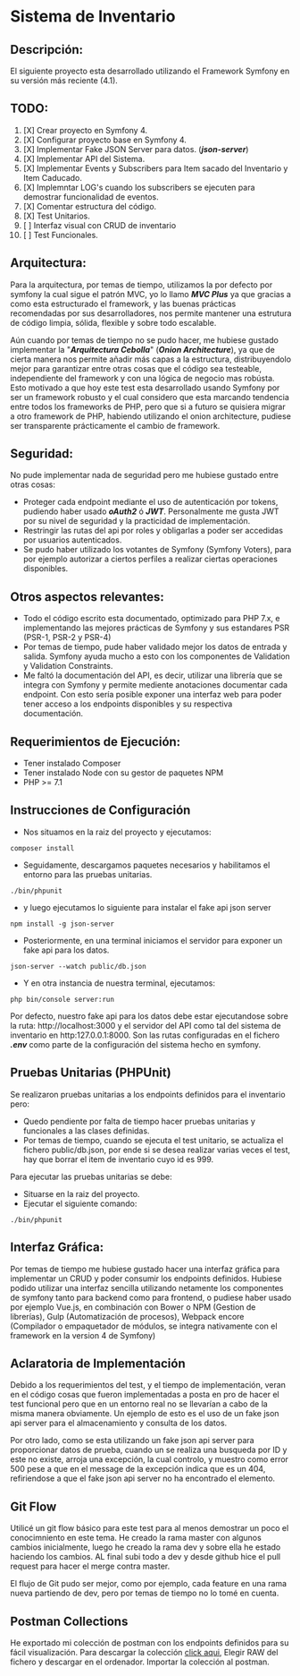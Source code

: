 # Sistema de Inventario

## Descripción:
El siguiente proyecto esta desarrollado utilizando el Framework Symfony en su versión más reciente (4.1).

## TODO:
1. [X] Crear proyecto en Symfony 4.
1. [X] Configurar proyecto base en Symfony 4.
1. [X] Implementar Fake JSON Server para datos. (***json-server***) 
1. [X] Implementar API del Sistema.
1. [X] Implementar Events y Subscribers para Item sacado del Inventario y Item Caducado.
1. [X] Implemntar LOG's cuando los subscribers se ejecuten para demostrar funcionalidad de eventos.
1. [X] Comentar estructura del código.
1. [X] Test Unitarios.
1. [ ] Interfaz visual con CRUD de inventario 
1. [ ] Test Funcionales.


## Arquitectura:
Para la arquitectura, por temas de tiempo, utilizamos la por defecto por symfony la cual sigue el patrón MVC, yo lo llamo
***MVC Plus*** ya que gracias a como esta estructurado el framework, y las buenas prácticas recomendadas por
sus desarrolladores, nos permite mantener una estrutura de código limpia, sólida, flexible y sobre todo escalable.

Aún cuando por temas de tiempo no se pudo hacer, me hubiese gustado implementar la "***Arquitectura Cebolla***" (***Onion Architecture***), ya
que de cierta manera nos permite añadir más capas a la estructura, distribuyendolo mejor para garantizar entre otras cosas que el
código sea testeable, independiente del framework y con una lógica de negocio mas robústa. Esto motivado a que hoy este test esta desarrollado usando
Symfony por ser un framework robusto y el cual considero que esta marcando tendencia entre todos los frameworks de PHP, pero que si a futuro
se quisiera migrar a otro framework de PHP, habiendo utilizando el onion architecture, pudiese ser transparente prácticamente el cambio de framework.  

## Seguridad:
No pude implementar nada de seguridad pero me hubiese gustado entre otras cosas:

- Proteger cada endpoint mediante el uso de autenticación por tokens, pudiendo haber usado ***oAuth2*** ó ***JWT***. Personalmente me gusta
JWT por su nivel de seguridad y la practicidad de implementación.
- Restringir las rutas del api por roles y obligarlas a poder ser accedidas por usuarios autenticados.
- Se pudo haber utilizado los votantes de Symfony (Symfony Voters), para por ejemplo autorizar a ciertos perfiles a realizar ciertas operaciones disponibles. 

## Otros aspectos relevantes:
- Todo el código escrito esta documentado, optimizado para PHP 7.x, e implementando las mejores prácticas de Symfony y sus estandares PSR (PSR-1, PSR-2 y PSR-4)
- Por temas de tiempo, pude haber validado mejor los datos de entrada y salida. Symfony ayuda mucho a esto con los componentes
de Validation y Validation Constraints.
- Me faltó la documentación del API, es decir, utilizar una librería que se integra con Symfony y permite mediente anotaciones
documentar cada endpoint. Con esto sería posible exponer una interfaz web para poder tener acceso a los endpoints disponibles y su
respectiva documentación.

## Requerimientos de Ejecución:
- Tener instalado Composer
- Tener instalado Node con su gestor de paquetes NPM
- PHP >= 7.1

## Instrucciones de Configuración
- Nos situamos en la raiz del proyecto y ejecutamos:

```
composer install
```

- Seguidamente, descargamos paquetes necesarios y habilitamos el entorno para las pruebas unitarias.

```
./bin/phpunit
```

- y luego ejecutamos lo siguiente para instalar el fake api json server

```
npm install -g json-server
```

- Posteriormente, en una terminal iniciamos el servidor para exponer un fake api para los datos.

```
json-server --watch public/db.json
```

- Y en otra instancia de nuestra terminal, ejecutamos:

```
php bin/console server:run
```

Por defecto, nuestro fake api para los datos debe estar ejecutandose sobre la ruta: http://localhost:3000 y
el servidor del API como tal del sistema de inventario en http:127.0.0.1:8000. Son las rutas configuradas en el
fichero ***.env*** como parte de la configuración del sistema hecho en symfony.

## Pruebas Unitarias (PHPUnit)
Se realizaron pruebas unitarias a los endpoints definidos para el inventario pero:
- Quedo pendiente por falta de tiempo hacer pruebas unitarias y funcionales a las clases definidas.
- Por temas de tiempo, cuando se ejecuta el test unitario, se actualiza el fichero public/db.json, por ende si se desea realizar varias veces el test, hay que borrar
el item de inventario cuyo id es 999.

Para ejecutar las pruebas unitarias se debe:

- Situarse en la raiz del proyecto.
- Ejecutar el siguiente comando:
```
./bin/phpunit
```

## Interfaz Gráfica:
Por temas de tiempo me hubiese gustado hacer una interfaz gráfica para implementar un CRUD y poder consumir los endpoints definidos. Hubiese podido utilizar
una interfaz sencilla utilizando netamente los componentes de symfony tanto para backend como para frontend, o pudiese haber usado por ejemplo Vue.js, en combinación con
Bower o NPM (Gestion de librerías), Gulp (Automatización de procesos), Webpack encore (Compilador o empaquetador de módulos, se integra nativamente con el framework en la version 4 de Symfony)

## Aclaratoria de Implementación
Debido a los requerimientos del test, y el tiempo de implementación, veran en el código cosas que fueron 
implementadas a posta en pro de hacer el test funcional pero que en un entorno real no se llevarían a cabo de la 
misma manera obviamente. Un ejemplo de esto es el uso de un fake json api server para el almacenamiento y consulta de los datos.

Por otro lado, como se esta utilizando un fake json api server para proporcionar datos de prueba, cuando un se realiza una busqueda
por ID y este no existe, arroja una excepción, la cual controlo, y muestro como error 500 pese a que en el message de la excepción
indica que es un 404, refiriendose a que el fake json api server no ha encontrado el elemento.

## Git Flow
Utilicé un git flow básico para este test para al menos demostrar un poco el conocimniento en este tema. He creado la rama master con algunos cambios inicialmente, luego
he creado la rama dev y sobre ella he estado haciendo los cambios. AL final subi todo a dev y desde github hice el pull request para hacer el merge contra master.

El flujo de Git pudo ser mejor, como por ejemplo, cada feature en una rama nueva partiendo de dev, pero por temas de tiempo no lo tomé en cuenta.

## Postman Collections
He exportado mi colección de postman con los endpoints definidos para su fácil visualización. Para descargar la colección
[click aqui](goal-systems-api.postman_collection.json), Elegir RAW del fichero y descargar en el ordenador. Importar la colección al postman.
